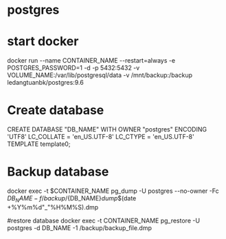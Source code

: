 # postgres

# start docker
docker run --name CONTAINER_NAME --restart=always -e POSTGRES_PASSWORD=1 -d -p 5432:5432 -v VOLUME_NAME:/var/lib/postgresql/data -v /mnt/backup:/backup ledangtuanbk/postgres:9.6

# Create database 
CREATE DATABASE "DB_NAME" WITH OWNER "postgres" ENCODING 'UTF8' LC_COLLATE = 'en_US.UTF-8' LC_CTYPE = 'en_US.UTF-8' TEMPLATE template0;

# Backup database
docker exec -t $CONTAINER_NAME pg_dump -U postgres --no-owner -Fc $DB_NAME -f /backup/${DB_NAME}_dump_$(date +%Y%m%d"_"%H%M%S).dmp

#restore database
docker exec -t CONTAINER_NAME pg_restore -U postgres -d DB_NAME -1 /backup/backup_file.dmp
